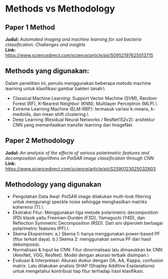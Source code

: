 # Methods vs Methodology

## **Paper 1 Method**  
**Judul:** *Automated imaging and machine learning for soil bacteria classification: Challenges and insights* \
**Link:** https://www.sciencedirect.com/science/article/pii/S0952197625013715

## **Methods yang digunakan:**
Dalam penelitian ini, penulis menggunakan beberapa metode machine learning untuk klasifikasi gambar bakteri tanah:\
- Classical Machine Learning: Support Vector Machine (SVM), Random Forest (RF), K-Nearest Neighbor (KNN), Multilayer Perceptron (MLP).\
- Extreme Learning Machine (ELM-RBF): termasuk variasi k-means, k-medoids, dan mean shift clustering.\
- Deep Learning (Residual Neural Networks / ResNet152v2): arsitektur CNN yang memanfaatkan transfer learning dari ImageNet.


## **Paper 2 Methodology**  
**Judul:** *An analysis of the effects of various polarimetric features and decomposition algorithms on PolSAR image classification through CNN* \
**Link:** https://www.sciencedirect.com/science/article/pii/S2590123025032803

## **Methodology yang digunakan**
- Pengolahan Data Awal: PolSAR image dilakukan multi-look filtering untuk mengurangi speckle noise sehingga menghasilkan matriks koherensi (T).\
- Ekstraksi Fitur: Menggunakan tiga metode polarimetric decomposition (PD) klasik yaitu Freeman–Durden (F3D), Yamaguchi (Y4D), dan Reflection Symmetric Decomposition (RSD). Dari sini diperoleh berbagai polarimetric features (PF).\
- Skema Eksperimen:
a.) Skema 1: hanya menggunakan power-based PF (fitur terkait daya).
b.) Skema 2: menggunakan semua PF dari hasil dekomposisi.
- Normalisasi & Input ke CNN: Fitur dinormalisasi lalu dimasukkan ke CNN (AlexNet, VGG, ResNet). Model dengan akurasi terbaik disimpan.\
- Evaluasi & Interpretasi: Akurasi diukur dengan OA, AA, Kappa, confusion matrix. Lalu dilakukan analisis SHAP (Shapley Additive Explanations) untuk mengetahui kontribusi tiap fitur terhadap hasil klasifikasi.
